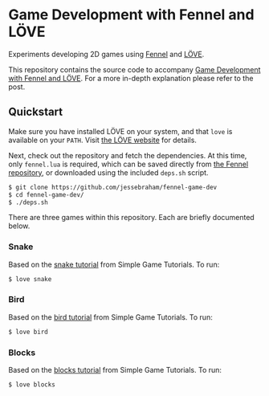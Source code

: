 # Game Development with Fennel and LÖVE

Experiments developing 2D games using [Fennel] and [LÖVE].

This repository contains the source code to accompany [Game Development with Fennel and LÖVE]. For a more in-depth explanation please refer to the post.

[Fennel]: https://fennel-lang.org/
[LÖVE]: https://love2d.org/
[Game Development with Fennel and LÖVE]: https://beta7.io/posts/game-development-with-fennel-and-love.html

## Quickstart

Make sure you have installed LÖVE on your system, and that `love` is available on your `PATH`. Visit [the LÖVE website] for details.

Next, check out the repository and fetch the dependencies. At this time, only `fennel.lua` is required, which can be saved directly from [the Fennel repository], or downloaded using the included `deps.sh` script.

```bash
$ git clone https://github.com/jessebraham/fennel-game-dev
$ cd fennel-game-dev/
$ ./deps.sh
```

There are three games within this repository. Each are briefly documented below.

### Snake

Based on the [snake tutorial] from Simple Game Tutorials. To run:

[snake tutorial]: https://simplegametutorials.github.io/snake/

```bash
$ love snake
```

### Bird

Based on the [bird tutorial] from Simple Game Tutorials. To run:

[bird tutorial]: https://simplegametutorials.github.io/bird/

```bash
$ love bird
```

### Blocks

Based on the [blocks tutorial] from Simple Game Tutorials. To run:

[blocks tutorial]: https://simplegametutorials.github.io/blocks/

```bash
$ love blocks
```

[the LÖVE website]: https://love2d.org/
[the Fennel repository]: https://github.com/bakpakin/Fennel
